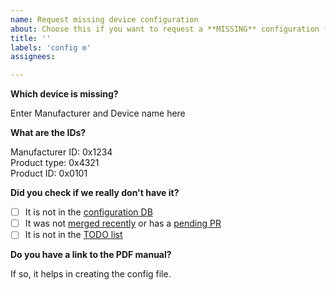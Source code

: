 ```yaml
---
name: Request missing device configuration
about: Choose this if you want to request a **MISSING** configuration file for a device. **DO NOT** use this template to report a problem with an existing one!
title: ''
labels: 'config ⚙'
assignees: 

---
```


<!--
  🚨🚨🚨 STOP! STOP! STOP! 🚨🚨🚨
  
  Please fill in the whole issue template. We won't be able to act on it if you don't.

  This template is NOT for bug reports!
  **DO NOT** use this template to report a problem with an existing config file or if a device is not working correctly.
-->


**Which device is missing?**

Enter Manufacturer and Device name here

**What are the IDs?**

Manufacturer ID: 0x1234  
Product type: 0x4321  
Product ID: 0x0101  

**Did you check if we really don't have it?**
<!--
  🚨🚨🚨 WARNING: We will close this issue without warning if the following points do not apply. 🚨🚨🚨
-->

- [ ] It is not in the [configuration DB](https://devices.zwave-js.io/?search=3)
- [ ] It was not [merged recently](https://github.com/zwave-js/node-zwave-js/pulls?q=is%3Apr+is%3Aclosed) or has a [pending PR](https://github.com/zwave-js/node-zwave-js/pulls?q=is%3Aopen+is%3Apr)
- [ ] It is not in the [TODO list](https://github.com/zwave-js/node-zwave-js/issues/1600)

**Do you have a link to the PDF manual?**

If so, it helps in creating the config file.
